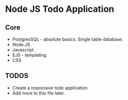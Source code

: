 # Node JS Todo Application

## Core 

+ PostgresSQL - absolute basics. Single table database.
+ Node.JS
+ Javascript
+ EJS - templating
+ CSS

## TODOS

+ Create a responsive todo application.
+ Add more to this file later.